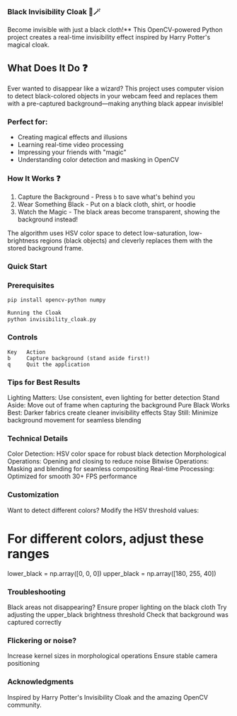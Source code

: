 ### Black Invisibility Cloak 🔮🪄

Become invisible with just a black cloth!** This OpenCV-powered Python project creates a real-time invisibility effect inspired by Harry Potter's magical cloak.

## What Does It Do ❓
Ever wanted to disappear like a wizard? This project uses computer vision to detect black-colored objects in your webcam feed and replaces them with a pre-captured background—making anything black appear invisible!

### Perfect for:
- Creating magical effects and illusions
- Learning real-time video processing
- Impressing your friends with "magic"
- Understanding color detection and masking in OpenCV

### How It Works ❓

1. Capture the Background - Press `b` to save what's behind you
2. Wear Something Black - Put on a black cloth, shirt, or hoodie
3. Watch the Magic - The black areas become transparent, showing the background instead!

The algorithm uses HSV color space to detect low-saturation, low-brightness regions (black objects) and cleverly replaces them with the stored background frame.

### Quick Start

### Prerequisites
```bash
pip install opencv-python numpy

Running the Cloak
python invisibility_cloak.py
```
### Controls
```
Key   Action
b     Capture background (stand aside first!)
q     Quit the application
```
### Tips for Best Results

Lighting Matters: Use consistent, even lighting for better detection
Stand Aside: Move out of frame when capturing the background
Pure Black Works Best: Darker fabrics create cleaner invisibility effects
Stay Still: Minimize background movement for seamless blending

### Technical Details

Color Detection: HSV color space for robust black detection
Morphological Operations: Opening and closing to reduce noise
Bitwise Operations: Masking and blending for seamless compositing
Real-time Processing: Optimized for smooth 30+ FPS performance

### Customization
Want to detect different colors? Modify the HSV threshold values:
# For different colors, adjust these ranges
lower_black = np.array([0, 0, 0])
upper_black = np.array([180, 255, 40])

### Troubleshooting

Black areas not disappearing?
Ensure proper lighting on the black cloth
Try adjusting the upper_black brightness threshold
Check that background was captured correctly

### Flickering or noise?
Increase kernel sizes in morphological operations
Ensure stable camera positioning

### Acknowledgments
Inspired by Harry Potter's Invisibility Cloak and the amazing OpenCV community.
